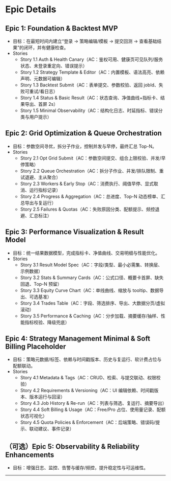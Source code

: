 # Epic Details

## Epic 1: Foundation & Backtest MVP
- 目标：在最短时间内建立“登录 → 策略编辑/模板 → 提交回测 → 查看基础结果”的闭环，并有健康检查。
- Stories
  - Story 1.1 Auth & Health Canary（AC：鉴权可用、健康页可见队列/服务状态、未登录重定向、错误提示）
  - Story 1.2 Strategy Template & Editor（AC：内置模板、语法高亮、依赖声明、元数据可编辑）
  - Story 1.3 Backtest Submit（AC：表单提交、参数校验、返回 jobId、失败可重试/看日志）
  - Story 1.4 Status & Basic Result（AC：状态查询、净值曲线+指标卡、结果导出、首屏 2s）
  - Story 1.5 Minimal Observability（AC：结构化日志、时延指标、错误分类与用户提示）

## Epic 2: Grid Optimization & Queue Orchestration
- 目标：参数空间寻优，拆分子作业，控制并发与早停，最终汇总 Top-N。
- Stories
  - Story 2.1 Opt Grid Submit（AC：参数空间提交、组合上限校验、并发/早停策略）
  - Story 2.2 Queue Orchestration（AC：拆分子作业、并发/排队限制、重试退避、主从聚合）
  - Story 2.3 Workers & Early Stop（AC：消费执行、阈值早停、显式取消、运行指标记录）
  - Story 2.4 Progress & Aggregation（AC：总进度、Top-N 动态榜单、汇总导出与复运行）
  - Story 2.5 Failures & Quotas（AC：失败原因分类、配额提示、频控退避、汇总标注）

## Epic 3: Performance Visualization & Result Model
- 目标：统一结果数据模型，完成指标卡、净值曲线、交易明细与性能优化。
- Stories
  - Story 3.1 Result Model Spec（AC：字段/类型、最小必需集、转换层、示例数据）
  - Story 3.2 Stats & Summary Cards（AC：公式口径、概要卡首屏、缺失回退、Top-N 预留）
  - Story 3.3 Equity Curve Chart（AC：单线曲线、缩放与 tooltip、数据导出、可选基准）
  - Story 3.4 Trades Table（AC：字段、筛选排序、导出、大数据分页/虚拟滚动）
  - Story 3.5 Performance & Caching（AC：分步加载、摘要缓存/抽样、性能指标校验、降级兜底）

## Epic 4: Strategy Management Minimal & Soft Billing Placeholder
- 目标：策略元数据/标签、依赖与时间戳版本、历史与复运行、软计费占位与配额联动。
- Stories
  - Story 4.1 Metadata & Tags（AC：CRUD、检索、与提交联动、权限校验）
  - Story 4.2 Requirements & Versioning（AC：UI 编辑依赖、时间戳版本、版本运行与回滚）
  - Story 4.3 Job History & Re-run（AC：列表与筛选、复运行、摘要导出）
  - Story 4.4 Soft Billing & Usage（AC：Free/Pro 占位、使用量记录、配额状态可视化）
  - Story 4.5 Quota Policies & Enforcement（AC：后端策略、错误码/提示、联动建议、事件记录）

## （可选）Epic 5: Observability & Reliability Enhancements
- 目标：增强日志、监控、告警与缓存/频控，提升稳定性与可运维性。

---
